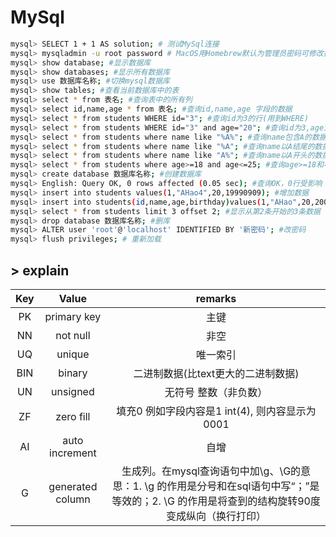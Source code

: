 # MySql

```bash
mysql> SELECT 1 + 1 AS solution; # 测试MySql连接
mysql> mysqladmin -u root password # MacOS用Homebrew默认为管理员密码可修改密码
mysql> show database; #显示数据库
mysql> show databases; #显示所有数据库
mysql> use 数据库名称; #切换mysql数据库
mysql> show tables; #查看当前数据库中的表
mysql> select * from 表名; #查询表中的所有列
mysql> select id,name,age * from 表名; #查询id,name,age 字段的数据
mysql> select * from students WHERE id="3"; #查询id为3的行(用到WHERE)
mysql> select * from students WHERE id="3" and age="20"; #查询id为3,age为20的行(WHERE，and可以换成or)
mysql> select * from students where name like "%A%"; #查询name包含A的数据
mysql> select * from students where name like "%A"; #查询name以A结尾的数据
mysql> select * from students where name like "A%"; #查询name以A开头的数据
mysql> select * from students where age>=18 and age<=25; #查询age>=18和小于等于25的数据
mysql> create database 数据库名称; #创建数据库
mysql> English: Query OK, 0 rows affected (0.05 sec); #查询OK，0行受影响（0.05秒）
mysql> insert into students values(1,"AHao4",20,19990909); #增加数据
mysql> insert into students(id,name,age,birthday)values(1,"AHao",20,20000809); #增加数据
mysql> select * from students limit 3 offset 2; #显示从第2条开始的3条数据
mysql> drop database 数据库名称; #删库
mysql> ALTER user 'root'@'localhost' IDENTIFIED BY '新密码'; #改密码
mysql> flush privileges; # 重新加载
```

## > explain

| Key  |      Value       |                           remarks                            |
| :--: | :--------------: | :----------------------------------------------------------: |
|  PK  |   primary key    |                             主键                             |
|  NN  |     not null     |                             非空                             |
|  UQ  |      unique      |                           唯一索引                           |
| BIN  |      binary      |              二进制数据(比text更大的二进制数据)              |
|  UN  |     unsigned     |                   无符号   整数（非负数）                    |
|  ZF  |    zero fill     |        填充0 例如字段内容是1 int(4), 则内容显示为0001        |
|  AI  |  auto increment  |                             自增                             |
|  G   | generated column | 生成列。在mysql查询语句中加\g、\G的意思：1. \g  的作用是分号和在sql语句中写“；”是等效的；2. \G  的作用是将查到的结构旋转90度变成纵向（换行打印） |
